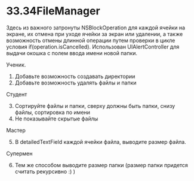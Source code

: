 # 33.34FileManager
Здесь из важного затронуты NSBlockOperation для каждой ячейки на экране,
их отмена при уходе ячейки за экран или удалении, а также возможность отмены длинной операции
путем проверки в цикле условия if(operation.isCancelled). 
Использован UIAlertController для выдачи окошка с полем ввода имени новой папки.


Ученик. 

1. Добавьте возможность создавать директории
2. Добавьте возможность удалять файлы и папки

Студент

3. Сортируйте файлы и папки, сверху должны быть папки, снизу файлы, сортировка по имени
4. Не показывайте скрытые файлы

Мастер

5. В detailedTextField каждой ячейки файла, выводите размер файла.

Супермен

6. Тем же способом выводите размер папки (размер папки придется считать рекурсивно :) )
